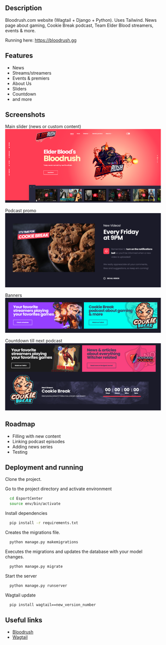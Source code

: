 
## Description

Bloodrush.com website (Wagtail + Django + Python). Uses Tailwind.
News page about gaming, Cookie Break podcast, Team Elder Blood streamers, events & more.


Running here: https://bloodrush.gg

## Features

- News
- Streams/streamers
- Events & premiers
- About Us
- Sliders
- Countdown
- and more


## Screenshots

Main slider (news or custom content)
![Slider](docs/img/1.png)

Podcast promo
![Podcast](docs/img/2.png)

Banners
![Banners](docs/img/3.png)

Countdown till next podcast
![Countdown](docs/img/4.png)

## Roadmap

- Filling with new content
- Linking podcast episodes
- Adding news series
- Testing


## Deployment and running

Clone the project.

Go to the project directory and activate environment

```bash
  cd EsportCenter
  source env/bin/activate
```

Install dependencies

```bash
  pip install -r requirements.txt
```

Creates the migrations file.
```bash
  python manage.py makemigrations
```

Executes the migrations and updates the database with your model changes.
```bash
  python manage.py migrate
```

Start the server

```bash
  python manage.py runserver
```


Wagtail update

```bash
  pip install wagtail==new_version_number
```



## Useful links
 - [Bloodrush](https://bloodrush.gg)
 - [Wagtail](https://wagtail.org/)


